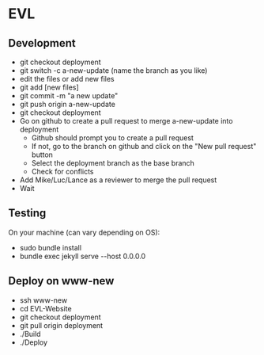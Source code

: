 # EVL

## Development

- git checkout deployment
- git switch -c a-new-update  (name the branch as you like)
- edit the files or add new files
- git add [new files]
- git commit -m "a new update"
- git push origin a-new-update
- git checkout deployment
- Go on github to create a pull request to merge a-new-update into deployment
  - Github should prompt you to create a pull request
  - If not, go to the branch on github and click on the "New pull request" button
  - Select the deployment branch as the base branch
  - Check for conflicts
- Add Mike/Luc/Lance as a reviewer to merge the pull request
- Wait

## Testing

On your machine (can vary depending on OS):
- sudo bundle install
- bundle exec jekyll serve --host 0.0.0.0

## Deploy on www-new

- ssh www-new
- cd EVL-Website
- git checkout deployment
- git pull origin deployment
- ./Build
- ./Deploy
